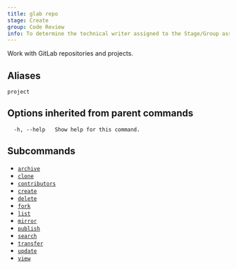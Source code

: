 ```yaml
---
title: glab repo
stage: Create
group: Code Review
info: To determine the technical writer assigned to the Stage/Group associated with this page, see https://about.gitlab.com/handbook/product/ux/technical-writing/#assignments
---
```


<!--
This documentation is auto generated by a script.
Please do not edit this file directly. Run `make gen-docs` instead.
-->

Work with GitLab repositories and projects.

## Aliases

```plaintext
project
```

## Options inherited from parent commands

```plaintext
  -h, --help   Show help for this command.
```

## Subcommands

- [`archive`](/docs/repo/archive)
- [`clone`](/docs/repo/clone)
- [`contributors`](/docs/repo/contributors)
- [`create`](/docs/repo/create)
- [`delete`](/docs/repo/delete)
- [`fork`](/docs/repo/fork)
- [`list`](/docs/repo/list)
- [`mirror`](/docs/repo/mirror)
- [`publish`](/docs/repo/publish)
- [`search`](/docs/repo/search)
- [`transfer`](/docs/repo/transfer)
- [`update`](/docs/repo/update)
- [`view`](/docs/repo/view)
